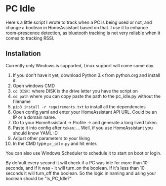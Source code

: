 # PC Idle

Here's a little script I wrote to track when a PC is being used or not, and change a boolean in HomeAssistant based on that. I use it to enhance room-prescence detection, as bluetooth tracking is not very reliable when it comes to tracking RSSI. 

## Installation

Currently only Windows is supported, Linux support will come some day.

1. If you don't have it yet, download Python 3.x from python.org and install it.
2. Open windows CMD
3. `cd DISK:` where DISK is the drive letter you have the script on
4. `cd path` where you can copy paste the path to the pc_idle.py without the filename
5. `pip3 install -r requirements.txt` to install all the dependencies
6. Open config.yaml and enter your HomeAssistant API URL. Could be an IP or a domain name.
7. Go to your HomeAssistant -> Profile -> and generate a long lived token
8. Paste it into config after `token:`... Well, if you use HomeAssistant you should know YAML :D
9. Adjust other parameters to your liking
10. In the CMD type `pc_idle.py` and hit enter.

You can also use Windows Scheduler to schedule it to start on boot or login. 

By default every second it will check if a PC was idle for more than 10 seconds, and if it was - it will turn_on the boolean. If it's less than 10 seconds it will turn_off the boolean. So the logic in naming and using your boolean should be "Is_PC_Idle?". 